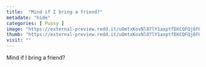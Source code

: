 ```yaml
---
title:  "Mind if I bring a friend?"
metadate: "hide"
categories: [ Pussy ]
image: "https://external-preview.redd.it/uOmtxKovNl87lY1axptfDXCQFQj6FGXxkxuW2V-S-LQ.jpg?auto=webp&s=ece3d22579264eb21c683770ab53cfd60328f146"
thumb: "https://external-preview.redd.it/uOmtxKovNl87lY1axptfDXCQFQj6FGXxkxuW2V-S-LQ.jpg?width=1080&crop=smart&auto=webp&s=638f882bf9a861c56f45c5014f880b705ae8f0c1"
visit: ""
---
```

Mind if I bring a friend?
